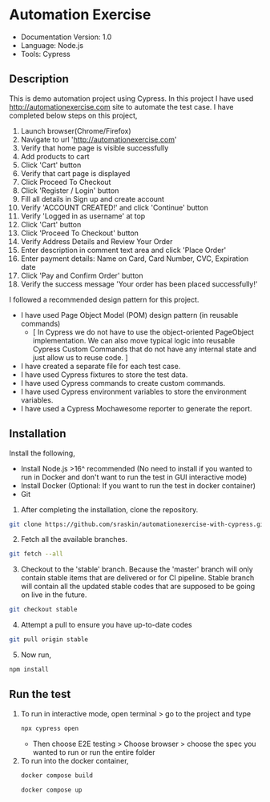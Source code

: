 # Automation Exercise

- Documentation Version: 1.0
- Language: Node.js
- Tools: Cypress

## Description
This is demo automation project using Cypress. In this project I have used http://automationexercise.com site to automate the test case. I have completed below steps on this project,
1. Launch browser(Chrome/Firefox)
2. Navigate to url 'http://automationexercise.com'
3. Verify that home page is visible successfully
4. Add products to cart
5. Click 'Cart' button
6. Verify that cart page is displayed
7. Click Proceed To Checkout
8. Click 'Register / Login' button
9. Fill all details in Sign up and create account
10. Verify 'ACCOUNT CREATED!' and click 'Continue' button
11. Verify 'Logged in as username' at top
12. Click 'Cart' button
13. Click 'Proceed To Checkout' button
14. Verify Address Details and Review Your Order
15. Enter description in comment text area and click 'Place Order'
16. Enter payment details: Name on Card, Card Number, CVC, Expiration date
17. Click 'Pay and Confirm Order' button
18. Verify the success message 'Your order has been placed successfully!'

I followed a recommended design pattern for this project. 
- I have used Page Object Model (POM) design pattern (in reusable commands) 
  - [ In Cypress we do not have to use the object-oriented PageObject implementation. We can also move typical logic into reusable Cypress Custom Commands that do not have any internal state and just allow us to reuse code. ]
- I have created a separate file for each test case. 
- I have used Cypress fixtures to store the test data. 
- I have used Cypress commands to create custom commands. 
- I have used Cypress environment variables to store the environment variables. 
- I have used a Cypress Mochawesome reporter to generate the report.


## Installation

Install the following,
- Install Node.js >16^ recommended (No need to install if you wanted to run in Docker and don't want to run the test in GUI interactive mode)
- Install Docker (Optional: If you want to run the test in docker container)
- Git

1. After completing the installation, clone the repository.
```sh
git clone https://github.com/sraskin/automationexercise-with-cypress.git
```
2. Fetch all the available branches.
```sh
git fetch --all
```
3. Checkout to the 'stable' branch. Because the 'master' branch will only contain stable items that are delivered or for CI pipeline. Stable branch will contain all the updated stable codes that are supposed to be going on live in the future.
```sh
git checkout stable
```
4. Attempt a pull to ensure you have up-to-date codes
```sh
git pull origin stable
```
5. Now run,
```sh
npm install 
```
## Run the test
1. To run in interactive mode, open terminal > go to the project and type
    ```sh
    npx cypress open
    ```
    - Then choose E2E testing > Choose browser > choose the spec you wanted to run or run the entire folder
2. To run into the docker container,
   ```sh
   docker compose build
    ```
    ```sh
   docker compose up
    ```